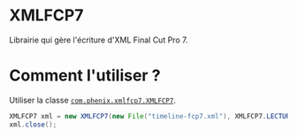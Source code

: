# XMLFCP7
Librairie qui gère l'écriture d'XML Final Cut Pro 7.

# Comment l'utiliser ?
Utiliser la classe [`com.phenix.xmlfcp7.XMLFCP7`](src/main/java/com/phenix/xmlfcp7/XMLFCP7.java).
```java
XMLFCP7 xml = new XMLFCP7(new File("timeline-fcp7.xml"), XMLFCP7.LECTURE, XMLFCP7.RESOLVE);
xml.close();
```